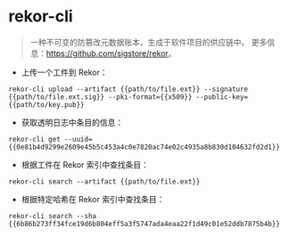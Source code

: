 # rekor-cli

> 一种不可变的防篡改元数据账本，生成于软件项目的供应链中。
> 更多信息：<https://github.com/sigstore/rekor>。

- 上传一个工件到 Rekor：

`rekor-cli upload --artifact {{path/to/file.ext}} --signature {{path/to/file.ext.sig}} --pki-format={{x509}} --public-key={{path/to/key.pub}}`

- 获取透明日志中条目的信息：

`rekor-cli get --uuid={{0e81b4d9299e2609e45b5c453a4c0e7820ac74e02c4935a8b830d104632fd2d1}}`

- 根据工件在 Rekor 索引中查找条目：

`rekor-cli search --artifact {{path/to/file.ext}}`

- 根据特定哈希在 Rekor 索引中查找条目：

`rekor-cli search --sha {{6b86b273ff34fce19d6b804eff5a3f5747ada4eaa22f1d49c01e52ddb7875b4b}}`